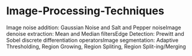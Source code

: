# Image-Processing-Techniques
Image noise addition:  Gaussian Noise and Salt and Pepper noiseImage denoise extraction:  Mean and Median filtersEdge Detection:  Prewitt and Sobel discrete differentiation operatorsImage segmentation:  Adaptive Thresholding, Region Growing, Region Spliting, Region Split-ing/Merging
